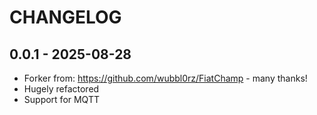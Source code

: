 # CHANGELOG

## 0.0.1 - 2025-08-28
- Forker from: https://github.com/wubbl0rz/FiatChamp - many thanks!
- Hugely refactored
- Support for MQTT